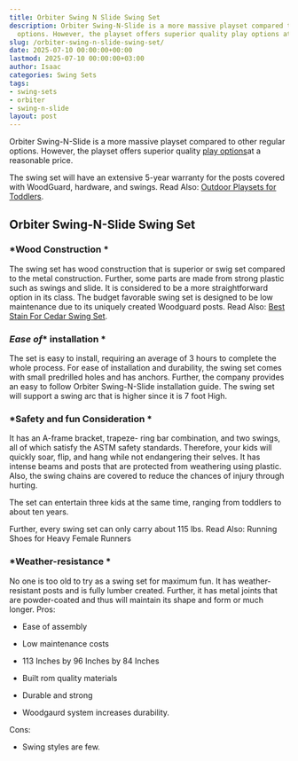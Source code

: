 ```yaml
---
title: Orbiter Swing N Slide Swing Set
description: Orbiter Swing-N-Slide is a more massive playset compared to other regular
  options. However, the playset offers superior quality play options at a reasonable...
slug: /orbiter-swing-n-slide-swing-set/
date: 2025-07-10 00:00:00+00:00
lastmod: 2025-07-10 00:00:00+03:00
author: Isaac
categories: Swing Sets
tags:
- swing-sets
- orbiter
- swing-n-slide
layout: post
---
```

Orbiter Swing-N-Slide is a more massive playset compared to other regular options. However, the playset offers superior quality [play options](https://www.csub.edu/~lwildman/21st_Schools/documents/Sch14.htm)at a reasonable price.

The swing set will have an extensive 5-year warranty for the posts covered with WoodGuard, hardware, and swings. Read Also: [Outdoor Playsets for Toddlers](https://pestpolicy.com/best-outdoor-playsets-for-toddlers/).

##  Orbiter Swing-N-Slide Swing Set

###  *Wood Construction *

The swing set has wood construction that is superior or swig set compared to the metal construction. Further, some parts are made from strong plastic such as swings and slide. It is considered to be a more straightforward option in its class. The budget favorable swing set is designed to be low maintenance due to its uniquely created Woodguard posts. Read Also: [Best Stain For Cedar Swing Set](https://pestpolicy.com/best-stain-for-cedar-swing-set/).

###  *Ease of** installation *

The set is easy to install, requiring an average of 3 hours to complete the whole process. For ease of installation and durability, the swing set comes with small predrilled holes and has anchors. Further, the company provides an easy to follow Orbiter Swing-N-Slide installation guide. The swing set will support a swing arc that is higher since it is 7 foot High.

###  *Sa**f**ety and **f**un Consideration *

It has an A-frame bracket, trapeze- ring bar combination, and two swings, all of which satisfy the ASTM safety standards. Therefore, your kids will quickly soar, flip, and hang while not endangering their selves. It has intense beams and posts that are protected from weathering using plastic. Also, the swing chains are covered to reduce the chances of injury through hurting.

The set can entertain three kids at the same time, ranging from toddlers to about ten years.

Further, every swing set can only carry about 115 lbs. Read Also: Running Shoes for Heavy Female Runners

###  *Weather-resistance *

No one is too old to try as a swing set for maximum fun. It has weather-resistant posts and is fully lumber created. Further, it has metal joints that are powder-coated and thus will maintain its shape and form or much longer.
Pros:

- Ease of assembly

- Low maintenance costs

- 113 Inches by 96 Inches by 84 Inches

- Built rom quality materials

- Durable and strong

- Woodgaurd system increases durability.

Cons:

- Swing styles are few.